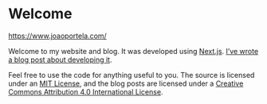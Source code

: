 # Welcome

https://www.joaoportela.com/

Welcome to my website and blog. It was developed using [Next.js](https://nextjs.org). [I’ve wrote a blog post about developing it](https://www.joaoportela.com/creating-my-blog-using-nextjs).

Feel free to use the code for anything useful to you. The source is licensed under an [MIT License](./LICENSE.md), and the blog posts are licensed under a [Creative Commons Attribution 4.0 International License](./blog/LICENSE.md).

